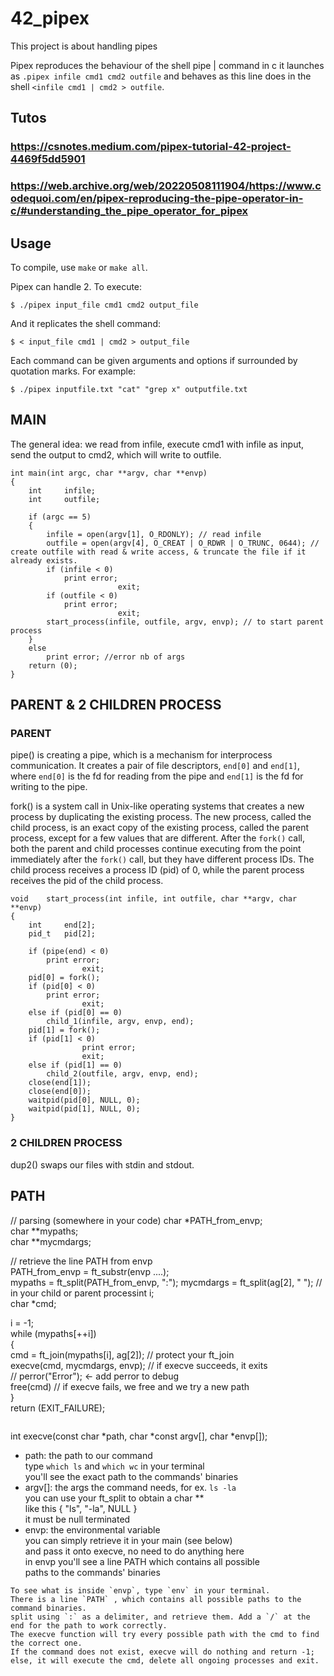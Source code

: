 # 42_pipex

This project is about handling pipes<br>

Pipex reproduces the behaviour of the shell pipe | command in c it launches as
`.pipex infile cmd1 cmd2 outfile` and behaves as this line does in the shell `<infile cmd1 | cmd2 > outfile`.

## Tutos
### https://csnotes.medium.com/pipex-tutorial-42-project-4469f5dd5901
### https://web.archive.org/web/20220508111904/https://www.codequoi.com/en/pipex-reproducing-the-pipe-operator-in-c/#understanding_the_pipe_operator_for_pipex

## Usage
To compile, use ```make``` or  ```make all```.

Pipex can handle 2. To execute:

```
$ ./pipex input_file cmd1 cmd2 output_file
```
And it replicates the shell command:
```
$ < input_file cmd1 | cmd2 > output_file
```

Each command can be given arguments and options if surrounded by quotation marks. For example:
```
$ ./pipex inputfile.txt "cat" "grep x" outputfile.txt
```

## MAIN

The general idea: we read from infile, execute cmd1 with infile as input, send the output to cmd2, which will write to outfile.


```
int	main(int argc, char **argv, char **envp)
{
	int		infile;
	int		outfile;

	if (argc == 5)
	{
		infile = open(argv[1], O_RDONLY); // read infile
		outfile = open(argv[4], O_CREAT | O_RDWR | O_TRUNC, 0644); // create outfile with read & write access, & truncate the file if it already exists. 
		if (infile < 0)
			print error;
                        exit;
		if (outfile < 0)
			print error;
                        exit;
		start_process(infile, outfile, argv, envp); // to start parent process
	}
	else
		print error; //error nb of args
	return (0);
}
```
## PARENT & 2 CHILDREN PROCESS

### PARENT

pipe() is creating a pipe, which is a mechanism for interprocess communication. 
It creates a pair of file descriptors, `end[0]` and `end[1]`, where `end[0]` is the fd 
for reading from the pipe and `end[1]` is the fd for writing to the pipe.

fork() is a system call in Unix-like operating systems that creates a new process by
duplicating the existing process. The new process, called the child process, is an exact
copy of the existing process, called the parent process, except for a few values that are
different. After the `fork()` call, both the parent and child processes continue executing
from the point immediately after the `fork()` call, but they have different process IDs.
The child process receives a process ID (pid) of 0, while the parent process receives the
pid of the child process.

```
void	start_process(int infile, int outfile, char **argv, char **envp)
{
	int		end[2];
	pid_t	pid[2];

	if (pipe(end) < 0)
		print error;
                exit;
	pid[0] = fork();
	if (pid[0] < 0)
		print error;
                exit;
	else if (pid[0] == 0)
		child_1(infile, argv, envp, end);
	pid[1] = fork();
	if (pid[1] < 0)
                print error;
                exit;
	else if (pid[1] == 0)
		child_2(outfile, argv, envp, end);
	close(end[1]);
	close(end[0]);
	waitpid(pid[0], NULL, 0);
	waitpid(pid[1], NULL, 0);
}
```
### 2 CHILDREN PROCESS

dup2() swaps our files with stdin and stdout.

## PATH
// parsing (somewhere in your code)
char *PATH_from_envp;  
char **mypaths;  
char **mycmdargs;

// retrieve the line PATH from envp  
PATH_from_envp = ft_substr(envp ....);  
mypaths = ft_split(PATH_from_envp, ":"); 
mycmdargs = ft_split(ag[2], " ");
// in your child or parent processint  i;  
char *cmd;

i = -1;  
while (mypaths[++i])  
{  
    cmd = ft_join(mypaths[i], ag[2]); // protect your ft_join  
    execve(cmd, mycmdargs, envp); // if execve succeeds, it exits  
    // perror("Error"); <- add perror to debug  
    free(cmd) // if execve fails, we free and we try a new path  
}  
return (EXIT_FAILURE);
```

```
int execve(const char *path, char *const argv[], char *envp[]);
* path: the path to our command  
        type `which ls` and `which wc` in your terminal  
        you'll see the exact path to the commands' binaries
* argv[]: the args the command needs, for ex. `ls -la`  
          you can use your ft_split to obtain a char **  
          like this { "ls", "-la", NULL }  
          it must be null terminated
* envp: the environmental variable  
        you can simply retrieve it in your main (see below)  
        and pass it onto execve, no need to do anything here  
        in envp you'll see a line PATH which contains all possible  
        paths to the commands' binaries
```
To see what is inside `envp`, type `env` in your terminal.  
There is a line `PATH` , which contains all possible paths to the command binaries.  
split using `:` as a delimiter, and retrieve them. Add a `/` at the end for the path to work correctly.
The execve function will try every possible path with the cmd to find the correct one. 
If the command does not exist, execve will do nothing and return -1; else, it will execute the cmd, delete all ongoing processes and exit. 

```
